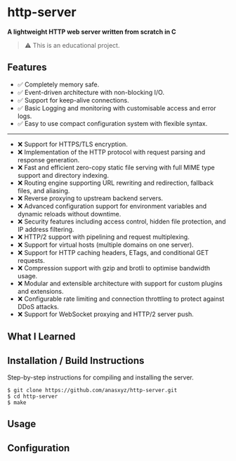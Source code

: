 

# http-server

**A lightweight HTTP web server written from scratch in C**  

> ⚠️ This is an educational project.

## Features
- ✅ Completely memory safe.
- ✅ Event-driven architecture with non-blocking I/O.
- ✅ Support for keep-alive connections.
- ✅ Basic Logging and monitoring with customisable access and error logs.
- ✅ Easy to use compact configuration system with flexible syntax.

---

- ❌ Support for HTTPS/TLS encryption.
- ❌ Implementation of the HTTP protocol with request parsing and response generation.
- ❌ Fast and efficient zero-copy static file serving with full MIME type support and directory indexing.
- ❌ Routing engine supporting URL rewriting and redirection, fallback files, and aliasing.
- ❌ Reverse proxying to upstream backend servers.  
- ❌ Advanced configuration support for environment variables and dynamic reloads without downtime.
- ❌ Security features including access control, hidden file protection, and IP address filtering.
- ❌ HTTP/2 support with pipelining and request multiplexing.
- ❌ Support for virtual hosts (multiple domains on one server).
- ❌ Support for HTTP caching headers, ETags, and conditional GET requests. 
- ❌ Compression support with gzip and brotli to optimise bandwidth usage.
- ❌ Modular and extensible architecture with support for custom plugins and extensions.
- ❌ Configurable rate limiting and connection throttling to protect against DDoS attacks.
- ❌ Support for WebSocket proxying and HTTP/2 server push.

## What I Learned

## Installation / Build Instructions

Step-by-step instructions for compiling and installing the server.

```
$ git clone https://github.com/anasxyz/http-server.git
$ cd http-server
$ make
```

## Usage


## Configuration



